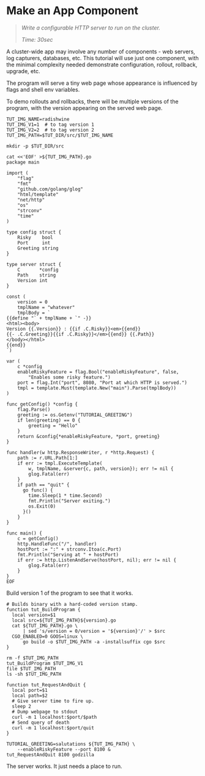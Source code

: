 # Make an App Component

> _Write a configurable HTTP server
>  to run on the cluster._
>
> _Time: 30sec_

A cluster-wide app may involve any number of
components - web servers, log capturers, databases,
etc.  This tutorial will use just one component, with
the minimal complexity needed demonstrate
configuration, rollout, rollback, upgrade, etc.

The program will serve a tiny web page
whose appearance is influenced by flags and
shell env variables.

To demo rollouts and rollbacks, there will be
multiple versions of the program, with the
version appearing on the served web page.


<!-- @defineEnv -->
```
TUT_IMG_NAME=radishwine
TUT_IMG_V1=1  # to tag version 1
TUT_IMG_V2=2  # to tag version 2
TUT_IMG_PATH=$TUT_DIR/src/$TUT_IMG_NAME

mkdir -p $TUT_DIR/src
```

<!-- @makeWebServer -->
```
cat <<'EOF' >${TUT_IMG_PATH}.go
package main

import (
    "flag"
    "fmt"
    "github.com/golang/glog"
    "html/template"
    "net/http"
    "os"
    "strconv"
    "time"
)

type config struct {
    Risky    bool
    Port     int
    Greeting string
}

type server struct {
    C       *config
    Path    string
    Version int
}

const (
    version = 0
    tmplName = "whatever"
    tmplBody = `
{{define "` + tmplName + `" -}}
<html><body>
Version {{.Version}} : {{if .C.Risky}}<em>{{end}}
{{- .C.Greeting}}{{if .C.Risky}}</em>{{end}} {{.Path}}
</body></html>
{{end}}
`)

var (
    c *config
    enableRiskyFeature = flag.Bool("enableRiskyFeature", false,
        "Enables some risky feature.")
    port = flag.Int("port", 8080, "Port at which HTTP is served.")
    tmpl = template.Must(template.New("main").Parse(tmplBody))
)

func getConfig() *config {
    flag.Parse()
    greeting := os.Getenv("TUTORIAL_GREETING")
    if len(greeting) == 0 {
        greeting = "Hello"
    }
    return &config{*enableRiskyFeature, *port, greeting}
}

func handler(w http.ResponseWriter, r *http.Request) {
    path := r.URL.Path[1:]
    if err := tmpl.ExecuteTemplate(
        w, tmplName, &server{c, path, version}); err != nil {
        glog.Fatal(err)
    }
    if path == "quit" {
      go func() {
        time.Sleep(1 * time.Second)
        fmt.Println("Server exiting.")
        os.Exit(0)
      }()
    }
}

func main() {
    c = getConfig()
    http.HandleFunc("/", handler)
    hostPort := ":" + strconv.Itoa(c.Port)
    fmt.Println("Serving at " + hostPort)
    if err := http.ListenAndServe(hostPort, nil); err != nil {
        glog.Fatal(err)
    }
}
EOF
```

Build version 1 of the program to see that it works.

<!-- @funcToBuild -->
```
# Builds binary with a hard-coded version stamp.
function tut_BuildProgram {
  local version=$1
  local src=${TUT_IMG_PATH}${version}.go
  cat ${TUT_IMG_PATH}.go \
      | sed 's/version = 0/version = '${version}'/' > $src
  CGO_ENABLED=0 GOOS=linux \
      go build -o $TUT_IMG_PATH -a -installsuffix cgo $src
}
```

<!-- @buildAtV1 -->
```
rm -f $TUT_IMG_PATH
tut_BuildProgram $TUT_IMG_V1
file $TUT_IMG_PATH
ls -sh $TUT_IMG_PATH
```

<!-- @funcRunAndKill -->
```
function tut_RequestAndQuit {
  local port=$1
  local path=$2
  # Give server time to fire up.
  sleep 2
  # Dump webpage to stdout
  curl -m 1 localhost:$port/$path
  # Send query of death
  curl -m 1 localhost:$port/quit
}
```

<!-- @runAndKill -->
```
TUTORIAL_GREETING=salutations ${TUT_IMG_PATH} \
    --enableRiskyFeature --port 8100 &
tut_RequestAndQuit 8100 godzilla
```

The server works.  It just needs a place to run.
